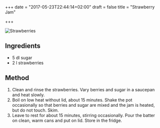 +++
date = "2017-05-23T22:44:14+02:00"
draft = false
title = "Strawberry Jam"

+++

![Strawberries](strawberries.jpg)

## Ingredients

* 5 dl sugar
* 2 l strawberries

## Method

1. Clean and rinse the strawberries. Vary berries and sugar in a saucepan and heat slowly.
2. Boil on low heat without lid, about 15 minutes. Shake the pot occasionally so that berries and sugar are mixed and the jam is heated, but do not touch. Skim.
3. Leave to rest for about 15 minutes, stirring occasionally. Pour the batter on clean, warm cans and put on lid. Store in the fridge.
